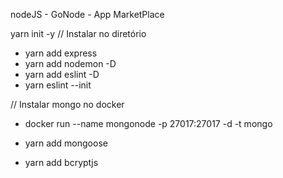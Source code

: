 nodeJS - GoNode - App MarketPlace

yarn init -y // Instalar no diretório

- yarn add express
- yarn add nodemon -D
- yarn add eslint -D
- yarn eslint --init

// Instalar mongo no docker

- docker run --name mongonode -p 27017:27017 -d -t mongo

- yarn add mongoose
- yarn add bcryptjs
